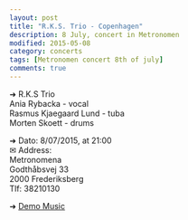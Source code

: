 ```yaml
---
layout: post
title: "R.K.S. Trio - Copenhagen"
description: 8 July, concert in Metronomen
modified: 2015-05-08
category: concerts
tags: [Metronomen concert 8th of july]
comments: true
---
```


➜ R.K.S Trio<br>
Ania Rybacka - vocal<br>
Rasmus Kjaegaard Lund - tuba<br>
Morten Skoett - drums <br>


➜ Dato: 8/07/2015, at 21:00<br>
✉ Address:<br>
Metronomena<br>
Godthåbsvej 33<br>
2000 Frederiksberg<br>
Tlf: 38210130

➜ <a href="https://soundcloud.com/annrybacka/walk-on-the-north-pole">Demo Music</a>  




